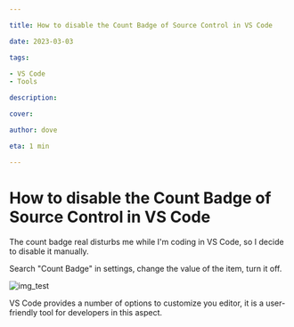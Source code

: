 ```yaml
---

title: How to disable the Count Badge of Source Control in VS Code

date: 2023-03-03

tags:

- VS Code
- Tools

description:

cover:

author: dove

eta: 1 min

---
```


# How to disable the Count Badge of Source Control in VS Code

The count badge real disturbs me while I'm coding in VS Code, so I decide to disable it manually.

Search "Count Badge" in settings, change the value of the item, turn it off.

![img_test](/content/flow/0001/2023-03-03.jpg)

VS Code provides a number of options to customize you editor, it is a user-friendly tool for
developers in this aspect.
